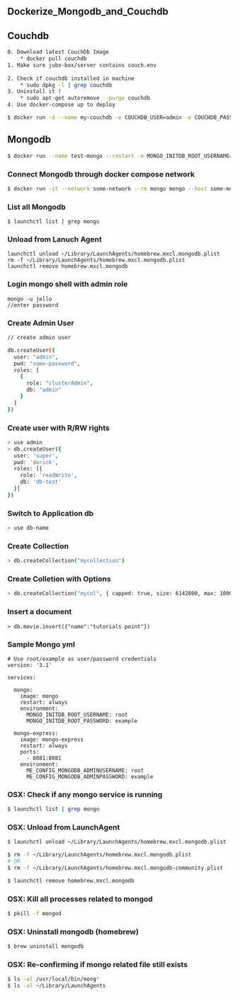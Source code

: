 ## Dockerize_Mongodb_and_Couchdb



## Couchdb

```bash
0. Download latest CouchDb Image
    * docker pull couchdb
1. Make sure jubo-box/server contains couch.env
    
2. Check if couchdb installed in machine
    * sudo dpkg -l | grep couchdb
3. Uninstall it !
    * sudo apt-get autoremove --purge couchdb
4. Use docker-compose up to deploy
```



```bash
$ docker run -d --name my-couchdb -e COUCHDB_USER=admin -e COUCHDB_PASSWORD=password -p 5984:5984 couchdb:latest
```

## Mongodb

```bash
$ docker run --name test-mongo --restart -e MONGO_INITDB_ROOT_USERNAME=jello -e MONGO_INITDB_ROOT_PASSWORD=world -e MONGO_INITDB_DATABASE=testdb -d -p 27017:27017 mongo:latest --auth
```

### Connect Mongodb through docker compose network

```bash
$ docker run -it --network some-network --rm mongo mongo --host some-mongo test
```

### List all Mongodb

```
$ launchctl list | grep mongo
```

### Unload from Lanuch Agent

```
launchctl unload ~/Library/LaunchAgents/homebrew.mxcl.mongodb.plist
rm -f ~/Library/LaunchAgents/homebrew.mxcl.mongodb.plist
launchctl remove homebrew.mxcl.mongodb
```







### Login mongo shell with admin role 

```
mongo -u jello
//enter password
```

### Create Admin User

```bash
// create admin user

db.createUser({
  user: "admin",
  pwd: "some-password",
  roles: [
    {
      role: "clusterAdmin",
      db: "admin"
    }
  ]
})
```

### Create user with R/RW rights 

```bash
> use admin
> db.createUser({
  user: 'super',
  pwd: 'derick',
  roles: [{
    role: 'readWrite',
    db: 'db-test'
  }]
})
```

### Switch to Application db

```bash
> use db-name
```

### Create Collection

```bash
> db.createCollection("mycollection")
```

### Create Colletion with Options

```bash
> db.createCollection("mycol", { capped: true, size: 6142800, max: 10000 } )
```

### Insert a document

```
> db.movie.insert({"name":"tutorials point"})
```





### Sample Mongo yml

```
# Use root/example as user/password credentials
version: '3.1'

services:

  mongo:
    image: mongo
    restart: always
    environment:
      MONGO_INITDB_ROOT_USERNAME: root
      MONGO_INITDB_ROOT_PASSWORD: example

  mongo-express:
    image: mongo-express
    restart: always
    ports:
      - 8081:8081
    environment:
      ME_CONFIG_MONGODB_ADMINUSERNAME: root
      ME_CONFIG_MONGODB_ADMINPASSWORD: example
```

### OSX: Check if any mongo service is running

```bash
$ launchctl list | grep mongo	
```

### OSX: Unload from LaunchAgent

```bash
$ launchctl unload ~/Library/LaunchAgents/homebrew.mxcl.mongodb.plist

```

```bash
$ rm -f ~/Library/LaunchAgents/homebrew.mxcl.mongodb.plist
# OR
$ rm -f ~/Library/LaunchAgents/homebrew.mxcl.mongodb-community.plist
```

```bash
$ launchctl remove homebrew.mxcl.mongodb
```

### OSX: Kill all processes related to mongod

```bash
$ pkill -f mongod	
```

### OSX: Uninstall mongodb (homebrew)

```bash
$ brew uninstall mongodb 
```

### OSX: Re-confirming if mongo related file still exists

```bash
$ ls -al /usr/local/bin/mong*
$ ls -al ~/Library/LaunchAgents
```









